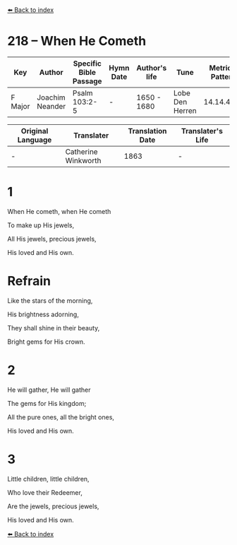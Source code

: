 [⬅️ Back to index](../README.md)

# 218 – When He Cometh

Key | Author   | Specific Bible Passage     |Hymn Date |Author's life |Tune |Metrical Pattern   |Composer/Source                                                                                        
-- | --------- | ---------------------------|----------|--------------|-----|-------------------|-------------   
F Major  | Joachim Neander      | Psalm 103:2-5 | -  | 1650 - 1680 | Lobe Den Herren | 14.14.4.7.8 | Chorale Book for England, 1863 

Original Language | Translater | Translation Date   | Translater's Life     
----------------- | --------- | --------------------|-------------   
\-  | Catherine Winkworth      | 1863 | -  | 1827 - 1878 



# 1

When He cometh, when He cometh

To make up His jewels,

All His jewels, precious jewels,

His loved and His own.



# Refrain

Like the stars of the morning,

His brightness adorning,

They shall shine in their beauty,

Bright gems for His crown.



# 2

He will gather, He will gather

The gems for His kingdom;

All the pure ones, all the bright ones,

His loved and His own.



# 3

Little children, little children,

Who love their Redeemer,

Are the jewels, precious jewels,

His loved and His own.

[⬅️ Back to index](../README.md)
